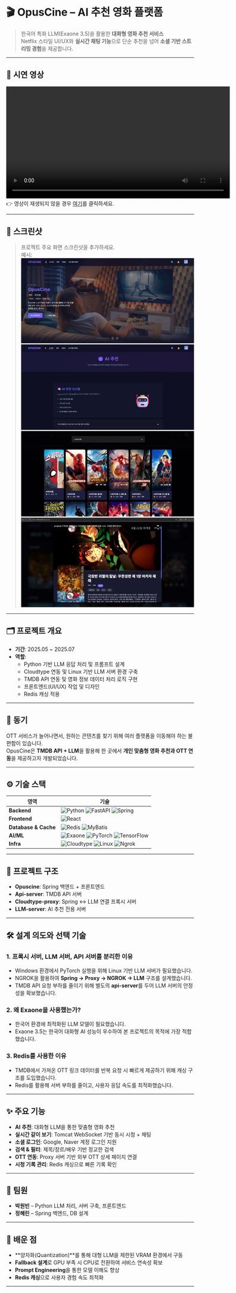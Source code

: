 # 🎬 OpusCine – AI 추천 영화 플랫폼

> 한국어 특화 LLM(Exaone 3.5)을 활용한 **대화형 영화 추천 서비스**  
> Netflix 스타일 UI/UX와 **실시간 채팅 기능**으로 단순 추천을 넘어 **소셜 기반 스트리밍 경험**을 제공합니다.

---

## 🎥 시연 영상
<video src="assets/demo.mp4" controls width="600"></video>  
👉 영상이 재생되지 않을 경우 [여기](assets/demo.mp4)를 클릭하세요.

---

## 📸 스크린샷
> 프로젝트 주요 화면 스크린샷을 추가하세요.  
예시:
![홈 화면](assets/home.png)
![AI 추천](assets/ai.png)
![검색 화면](assets/search.png)
![상세보기 화면](assets/detail.png)

---

## 🗂 프로젝트 개요
- **기간**: 2025.05 ~ 2025.07  
- **역할**:  
  - Python 기반 LLM 응답 처리 및 프롬프트 설계  
  - Cloudtype 연동 및 Linux 기반 LLM 서버 환경 구축  
  - TMDB API 연동 및 영화 정보 데이터 처리 로직 구현  
  - 프론트엔드(UI/UX) 작업 및 디자인  
  - Redis 캐싱 적용  

---

## 🚀 동기
OTT 서비스가 늘어나면서, 원하는 콘텐츠를 찾기 위해 여러 플랫폼을 이동해야 하는 불편함이 있습니다.  
OpusCine은 **TMDB API + LLM**을 활용해 한 곳에서 **개인 맞춤형 영화 추천과 OTT 연동**을 제공하고자 개발되었습니다.  

---

## ⚙️ 기술 스택

| 영역 | 기술 |
|------|------|
| **Backend** | ![Python](https://img.shields.io/badge/Python-3776AB?logo=python&logoColor=white) ![FastAPI](https://img.shields.io/badge/FastAPI-009688?logo=fastapi&logoColor=white) ![Spring](https://img.shields.io/badge/Spring-6DB33F?logo=spring&logoColor=white) |
| **Frontend** | ![React](https://img.shields.io/badge/React-61DAFB?logo=react&logoColor=black) |
| **Database & Cache** | ![Redis](https://img.shields.io/badge/Redis-DC382D?logo=redis&logoColor=white) ![MyBatis](https://img.shields.io/badge/MyBatis-000000?logoColor=white) |
| **AI/ML** | ![Exaone](https://img.shields.io/badge/Exaone%203.5-AI-blue) ![PyTorch](https://img.shields.io/badge/PyTorch-EE4C2C?logo=pytorch&logoColor=white) ![TensorFlow](https://img.shields.io/badge/TensorFlow-FF6F00?logo=tensorflow&logoColor=white) |
| **Infra** | ![Cloudtype](https://img.shields.io/badge/Cloudtype-4285F4?logo=googlecloud&logoColor=white) ![Linux](https://img.shields.io/badge/Linux-FCC624?logo=linux&logoColor=black) ![Ngrok](https://img.shields.io/badge/Ngrok-1F1F1F?logo=ngrok&logoColor=white) |

---

## 🔗 프로젝트 구조
- **Opuscine**: Spring 백엔드 + 프론트엔드  
- **Api-server**: TMDB API 서버  
- **Cloudtype-proxy**: Spring ↔ LLM 연결 프록시 서버  
- **LLM-server**: AI 추천 전용 서버  

---

## 🛠 설계 의도와 선택 기술

### 1. 프록시 서버, LLM 서버, API 서버를 분리한 이유
- Windows 환경에서 PyTorch 실행을 위해 Linux 기반 LLM 서버가 필요했습니다.  
- NGROK을 활용하여 **Spring → Proxy → NGROK → LLM** 구조를 설계했습니다.  
- TMDB API 요청 부하를 줄이기 위해 별도의 **api-server**를 두어 LLM 서버의 안정성을 확보했습니다.

### 2. 왜 Exaone을 사용했는가?
- 한국어 환경에 최적화된 LLM 모델이 필요했습니다.  
- Exaone 3.5는 한국어 대화형 AI 성능이 우수하여 본 프로젝트의 목적에 가장 적합했습니다.

### 3. Redis를 사용한 이유
- TMDB에서 가져온 OTT 링크 데이터를 반복 요청 시 빠르게 제공하기 위해 캐싱 구조를 도입했습니다.  
- Redis를 활용해 서버 부하를 줄이고, 사용자 응답 속도를 최적화했습니다.

---

## ✨ 주요 기능
- **AI 추천**: 대화형 LLM을 통한 맞춤형 영화 추천  
- **실시간 같이 보기**: Tomcat WebSocket 기반 동시 시청 + 채팅  
- **소셜 로그인**: Google, Naver 계정 로그인 지원  
- **검색 & 필터**: 제목/장르/배우 기반 정교한 검색  
- **OTT 연동**: Proxy 서버 기반 외부 OTT 상세 페이지 연결  
- **시청 기록 관리**: Redis 캐싱으로 빠른 기록 확인  

---

## 👥 팀원
- **박원빈** – Python LLM 처리, 서버 구축, 프론트엔드  
- **정혜린** – Spring 백엔드, DB 설계  

---

## 📌 배운 점
- **양자화(Quantization)**를 통해 대형 LLM을 제한된 VRAM 환경에서 구동  
- **Fallback 설계**로 GPU 부족 시 CPU로 전환하여 서비스 연속성 확보  
- **Prompt Engineering**을 통한 모델 이해도 향상  
- **Redis 캐싱**으로 사용자 경험 속도 최적화  

---
